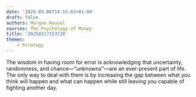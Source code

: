 ```yaml
---
date: '2025-03-06T14:15:03+01:00'
draft: false
authors: Morgan Housel
sources: The Psychology of Money
title: '20250317153720'
themes:
    - Strategy
---
```


The wisdom in having room for error is acknowledging that uncertainty, randomness, and chance—“unknowns”—are an
ever-present part of life. The only way to deal with them is by increasing the gap between what you think will happen
and what can happen while still leaving you capable of fighting another day.
